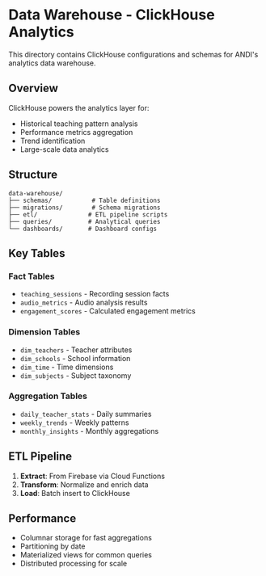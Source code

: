 # Data Warehouse - ClickHouse Analytics

This directory contains ClickHouse configurations and schemas for ANDI's analytics data warehouse.

## Overview

ClickHouse powers the analytics layer for:
- Historical teaching pattern analysis
- Performance metrics aggregation
- Trend identification
- Large-scale data analytics

## Structure

```
data-warehouse/
├── schemas/           # Table definitions
├── migrations/        # Schema migrations
├── etl/              # ETL pipeline scripts
├── queries/          # Analytical queries
└── dashboards/       # Dashboard configs
```

## Key Tables

### Fact Tables
- `teaching_sessions` - Recording session facts
- `audio_metrics` - Audio analysis results
- `engagement_scores` - Calculated engagement metrics

### Dimension Tables
- `dim_teachers` - Teacher attributes
- `dim_schools` - School information
- `dim_time` - Time dimensions
- `dim_subjects` - Subject taxonomy

### Aggregation Tables
- `daily_teacher_stats` - Daily summaries
- `weekly_trends` - Weekly patterns
- `monthly_insights` - Monthly aggregations

## ETL Pipeline

1. **Extract**: From Firebase via Cloud Functions
2. **Transform**: Normalize and enrich data
3. **Load**: Batch insert to ClickHouse

## Performance

- Columnar storage for fast aggregations
- Partitioning by date
- Materialized views for common queries
- Distributed processing for scale